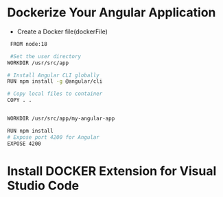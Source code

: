 # Dockerize Your Angular Application

- Create a Docker file(dockerFile)

```bash
 FROM node:18

 #Set the user directory
WORKDIR /usr/src/app

# Install Angular CLI globally
RUN npm install -g @angular/cli

# Copy local files to container
COPY . .


WORKDIR /usr/src/app/my-angular-app

RUN npm install
# Expose port 4200 for Angular
EXPOSE 4200
```

# Install DOCKER Extension for Visual Studio Code

